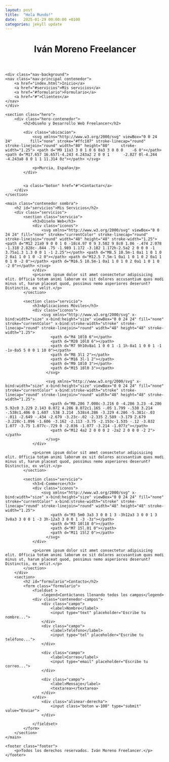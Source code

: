```yaml
---
layout: post
title:  "Hola Mundo!"
date:   2025-01-29 00:00:00 +0100
categories: jekyll update
---
```


<!DOCTYPE html>
<html lang="en">
<head>
    <meta charset="UTF-8">
    <meta name="viewport" content="width=device-width, initial-scale=1.0">
    <title>Freelancer</title>
    <link rel="preload" href="css/normalize.css" as="style">
    <link rel="stylesheet" href="css/normalize.css">
    <link rel="preconnect" href="https://fonts.googleapis.com">
    <link rel="preconnect" href="https://fonts.gstatic.com" crossorigin>
    <link href="https://fonts.googleapis.com/css2?family=Krub:wght@400;700&display=swap" rel="stylesheet">
    <link rel="preload" href="css/style.css" as="style ">
    <link rel="stylesheet" href="css/style.css">
   
</head>
<body>
    <header>
        <h1>Iván Moreno <span>Freelancer</span></h1>
    </header>

    <div class="nav-background">
    <nav class="nav-principal contenedor">
        <a href="index.html">Inicio</a>
        <a href="#servicios">Mis servicios</a>
        <a href="#formulario">Formulario</a>
        <a href="#">Clientes</a>
    </nav>
    </div>

    <section class="hero">
        <div class="hero-contenedor">
            <h2>Diseño y Desarrollo Web Freelancer</h2>
            
            <div class="ubicacion">
                <svg xmlns="http://www.w3.org/2000/svg" viewBox="0 0 24 24"        fill="none" stroke="#ffc107" stroke-linecap="round"        stroke-linejoin="round" width="80" height="80"     stroke-width="1.25"> <path d="M9 11a3 3 0 1 0 6 0a3 3 0 0 0    -6 0"></path> <path d="M17.657 16.657l-4.243 4.243a2 2 0 0 1      -2.827 0l-4.244 -4.243a8 8 0 1 1 11.314 0z"></path> </svg> 
            
                <p>Murcia, España</p>
            </div>
            
            
            <a class="boton" href="#">Contactar</a>
        </div>
    </section>
   
    <main class="contenedor sombra">
        <h2 id="servicios">Mis Servicios</h2>
        <div class="servicios">
            <section class="servicio">
                <h3>Diseño Web</h3>
                <div class="iconos">
                    <svg xmlns="http://www.w3.org/2000/svg" viewBox="0 0 24 24" fill="none" stroke="currentColor" stroke-linecap="round" stroke-linejoin="round" width="48" height="48" stroke-width="1.25"> <path d="M12 21a9 9 0 0 1 0 -18c4.97 0 9 3.582 9 8c0 1.06 -.474 2.078 -1.318 2.828c-.844 .75 -1.989 1.172 -3.182 1.172h-2.5a2 2 0 0 0 -1 3.75a1.3 1.3 0 0 1 -1 2.25"></path> <path d="M8.5 10.5m-1 0a1 1 0 1 0 2 0a1 1 0 1 0 -2 0"></path> <path d="M12.5 7.5m-1 0a1 1 0 1 0 2 0a1 1 0 1 0 -2 0"></path> <path d="M16.5 10.5m-1 0a1 1 0 1 0 2 0a1 1 0 1 0 -2 0"></path> </svg> 
                </div>
                <p>Lorem ipsum dolor sit amet consectetur adipisicing elit. Officia totam animi laborum ex sit dolores accusantium quos modi minus ut, harum placeat quod, possimus nemo asperiores deserunt? Distinctio, ex velit.</p>
            </section>
            
            <section class="servicio">
                <h3>Aplicaciones Móviles</h3>
                <div class="iconos">
                    <svg xmlns="http://www.w3.org/2000/svg" x-bind:width="size" x-bind:height="size" viewBox="0 0 24 24" fill="none" stroke="currentColor" x-bind:stroke-width="stroke" stroke-linecap="round" stroke-linejoin="round" width="48" height="48" stroke-width="1.25">
                        <path d="M4 10l0 6"></path>
                        <path d="M20 10l0 6"></path>
                        <path d="M7 9h10v8a1 1 0 0 1 -1 1h-8a1 1 0 0 1 -1 -1v-8a5 5 0 0 1 10 0"></path>
                        <path d="M8 3l1 2"></path>
                        <path d="M16 3l-1 2"></path>
                        <path d="M9 18l0 3"></path>
                        <path d="M15 18l0 3"></path>
                      </svg>
        
                      <svg xmlns="http://www.w3.org/2000/svg" x-bind:width="size" x-bind:height="size" viewBox="0 0 24 24" fill="none" stroke="currentColor" x-bind:stroke-width="stroke" stroke-linecap="round" stroke-linejoin="round" width="48" height="48" stroke-width="1.25">
                        <path d="M8.286 7.008c-3.216 0 -4.286 3.23 -4.286 5.92c0 3.229 2.143 8.072 4.286 8.072c1.165 -.05 1.799 -.538 3.214 -.538c1.406 0 1.607 .538 3.214 .538s4.286 -3.229 4.286 -5.381c-.03 -.011 -2.649 -.434 -2.679 -3.23c-.02 -2.335 2.589 -3.179 2.679 -3.228c-1.096 -1.606 -3.162 -2.113 -3.75 -2.153c-1.535 -.12 -3.032 1.077 -3.75 1.077c-.729 0 -2.036 -1.077 -3.214 -1.077z"></path>
                        <path d="M12 4a2 2 0 0 0 2 -2a2 2 0 0 0 -2 2"></path>
                      </svg>
                </div>
                
                <p>Lorem ipsum dolor sit amet consectetur adipisicing elit. Officia totam animi laborum ex sit dolores accusantium quos modi minus ut, harum placeat quod, possimus nemo asperiores deserunt? Distinctio, ex velit.</p>
            </section>
           
            <section class="servicio">
                <h3>E-Commerce</h3>
                <div class="iconos">
                    <svg xmlns="http://www.w3.org/2000/svg" x-bind:width="size" x-bind:height="size" viewBox="0 0 24 24" fill="none" stroke="currentColor" x-bind:stroke-width="stroke" stroke-linecap="round" stroke-linejoin="round" width="48" height="48" stroke-width="1.25">
                        <path d="M3 5m0 3a3 3 0 0 1 3 -3h12a3 3 0 0 1 3 3v8a3 3 0 0 1 -3 3h-12a3 3 0 0 1 -3 -3z"></path>
                        <path d="M3 10l18 0"></path>
                        <path d="M7 15l.01 0"></path>
                        <path d="M11 15l2 0"></path>
                      </svg>
                </div>
                
                <p>Lorem ipsum dolor sit amet consectetur adipisicing elit. Officia totam animi laborum ex sit dolores accusantium quos modi minus ut, harum placeat quod, possimus nemo asperiores deserunt? Distinctio, ex velit.</p>
            </section>   
        </div>
        <section>
            <h2 id="formulario">Contacto</h2>
            <form class="formulario">
                <fieldset >
                    <legend>Contáctanos llenando todos los campos</legend>
                <div class="contenedor-campos">
                    <div class="campo">
                        <label>Nombre</label>
                        <input type="text" placeholder="Escribe tu nombre...">
                    </div>
                    <div class="campo">
                        <label>Teléfono</label>
                        <input type="tel" placeholder="Escribe tu teléfono...">
                    </div>
                    
                    <div class="campo">
                        <label>Correo</label>
                        <input type="email" placeholder="Escribe tu correo...">
                    </div>
                    
                    <div class="campo">
                        <label>Mensaje</label>
                        <textarea></textarea>
                    </div>
                </div>
                    <div class="alinear-derecha">
                        <input class="boton w-100" type="submit" value="Enviar">
                    </div>
                
                </fieldset>
            </form>
        </section> 
    </main>

    <footer class="footer">
        <p>Todos los derechos reservados. Iván Moreno Freelancer.</p>
    </footer>
</body>
</html>
